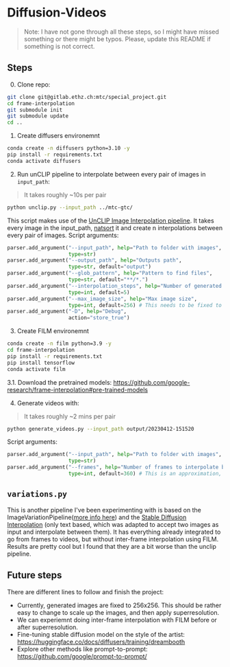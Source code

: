 # Diffusion-Videos
> Note: I have not gone through all these steps, so I might have missed something or there might be typos. Please, update this README if something is not correct.

## Steps

0. Clone repo:
```bash
git clone git@gitlab.ethz.ch:mtc/special_project.git
cd frame-interpolation
git submodule init
git submodule update
cd ..
```

1. Create diffusers environemnt
```bash
conda create -n diffusers python=3.10 -y
pip install -r requirements.txt
conda activate diffusers
```

2. Run unCLIP pipeline to interpolate between every pair of images in `input_path`:

> It takes roughly ~10s per pair

```bash
python unclip.py --input_path ../mtc-gtc/
```

This script makes use of the [UnCLIP Image Interpolation pipeline](https://github.com/huggingface/diffusers/tree/main/examples/community#unclip-image-interpolation-pipeline). It takes every image in the input_path, [natsort](https://github.com/SethMMorton/natsort/wiki/How-Does-Natsort-Work%3F) it and create n interpolations between every pair of images. Script arguments:
```python
parser.add_argument("--input_path", help="Path to folder with images",
                    type=str)
parser.add_argument("--output_path", help="Outputs path",
                    type=str, default="output")
parser.add_argument("--glob_pattern", help="Pattern to find files",
                    type=str, default="**/*.") 
parser.add_argument("--interpolation_steps", help="Number of generated frames between a pair of images",
                    type=int, default=5)
parser.add_argument("--max_image_size", help="Max image size",
                    type=int, default=256) # This needs to be fixed to 256 because the model outputs are fixed to 256x256
parser.add_argument("-D", help="Debug",
                    action="store_true")
```

3. Create FILM environemnt
```bash
conda create -n film python=3.9 -y
cd frame-interpolation
pip install -r requirements.txt
pip install tensorflow
conda activate film
```

3.1. Download the pretrained models: https://github.com/google-research/frame-interpolation#pre-trained-models

4. Generate videos with:

> It takes roughly ~2 mins per pair

```bash
python generate_videos.py --input_path output/20230412-151520
```
Script arguments:
```python
parser.add_argument("--input_path", help="Path to folder with images",
                    type=str)
parser.add_argument("--frames", help="Number of frames to interpolate between images",
                    type=int, default=360) # This is an approximation, because the number of frames N is: N=(2^times_to_interpolate+1). times_to_interpolate is the argument to the script, which must be an int (so there will be a bit more/less number of frames probably.)
```

## `variations.py`

This is another pipeline I've been experimenting with is based on the ImageVariationPipeline([more info here](https://huggingface.co/lambdalabs/sd-image-variations-diffusers)) and the [Stable Diffusion Interpolation](https://github.com/huggingface/diffusers/tree/main/examples/community#stable-diffusion-interpolation) (only text based, which was adapted to accept two images as input and interpolate between them). It has everything already integrated to go from frames to videos, but without inter-frame interpolation using FILM. Results are pretty cool but I found that they are a bit worse than the unclip pipeline.

## Future steps

There are different lines to follow and finish the project:
- Currently, generated images are fixed to 256x256. This should be rather easy to change to scale up the images, and then apply superresolution.
- We can experiemnt doing inter-frame interpolation with FILM before or after superresolution.
- Fine-tuning stable diffusion model on the style of the artist: https://huggingface.co/docs/diffusers/training/dreambooth
- Explore other methods like prompt-to-prompt: https://github.com/google/prompt-to-prompt/
